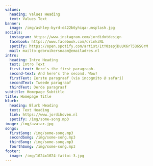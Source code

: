 ```yaml
---
values:
  heading: Values Heading
  text: Values Text
banner:
  image: /img/ashley-byrd-d422b6yhiqa-unsplash.jpg
socials:
  instagram: https://www.instagram.com/jordidotdesign
  facebook: https://www.facebook.com/drinkzNL
  spotify: https://open.spotify.com/artist/1tY0zepjDuUX6rT5Q6SGrM
  mail: mailto:gebruikersnaam@emailadres.nl
intro:
  heading: Intro Heading
  text: Intro Text
  first-text: Here's the first paragraph.
  second-text: And here's the second. Wow!
  firstText: Eerste paragraaf (via incognito @ safari)
  secondText: Tweede paragraaf
  thirdText: Derde paragraaf
subtitle: Homepage Subtitle
title: Homepage Title
blurb:
  heading: Blurb Heading
  text: Text Heading
  link: https://www.jordihoven.nl
  spotify: /img/some-song.mp3
image: /img/avatar.jpg
songs:
  firstSong: /img/some-song.mp3
  secondSong: /img/some-song.mp3
  thirdSong: /img/some-song.mp3
  fourthSong: /img/some-song.mp3
footer:
  image: /img/1024x1024-fattoi-3.jpg
---
```

